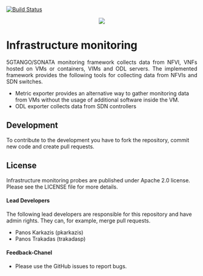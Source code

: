 [![Build Status](http://jenkins.sonata-nfv.eu/buildStatus/icon?job=tng-monitor-infra/master)](http://jenkins.sonata-nfv.eu/job/tng-monitor-infra/master) 
<p align="center"><img src="https://github.com/sonata-nfv/son-monitor/wiki/images/sonata-5gtango-logo-500px.png" /></p>


# Infrastructure monitoring
<p align="justify">5GTANGO/SONATA monitoring framework collects data from NFVI, VNFs hosted on VMs or containers, VIMs and ODL servers. The implemented framework provides the following tools for collecting data from NFVIs and SDN switches. 

 * Metric exporter provides an alternative way to gather monitoring data from VMs without the usage of additional software inside the VM.
 * ODL exporter collects data from SDN controllers 


## Development
To contribute to the development you have to fork the repository, commit new code and create pull requests.

## License
Infrastructure monitoring probes are published under Apache 2.0 license. Please see the LICENSE file for more details.


#### Lead Developers
The following lead developers are responsible for this repository and have admin rights. They can, for example, merge pull requests.

 * Panos Karkazis  (pkarkazis)
 * Panos Trakadas  (trakadasp)

####  Feedback-Chanel

* Please use the GitHub issues to report bugs.